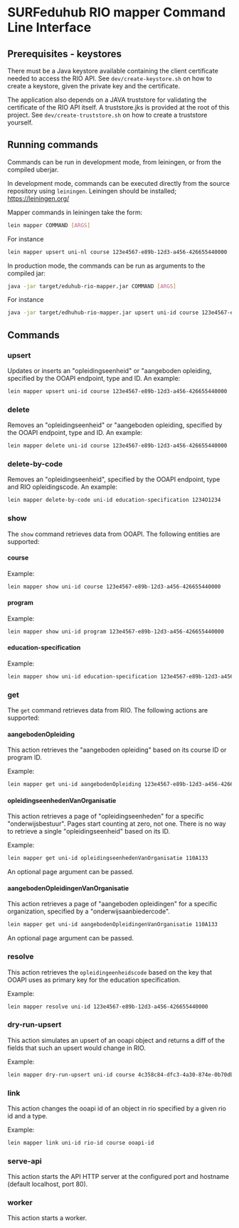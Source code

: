 # SURFeduhub RIO mapper Command Line Interface

## Prerequisites - keystores

There must be a Java keystore available containing the client
certificate needed to access the RIO API.  See
`dev/create-keystore.sh` on how to create a keystore, given the
private key and the certificate. 

The application also depends on a JAVA truststore for validating the
certificate of the RIO API itself.  A truststore.jks is provided at
the root of this project. See `dev/create-truststore.sh` on how
to create a truststore yourself.

## Running commands

Commands can be run in development mode, from leiningen, or from the compiled uberjar.

In development mode, commands can be executed directly from the source repository using `leiningen`.  Leiningen should be installed; https://leiningen.org/

Mapper commands in leiningen take the form:

```sh
lein mapper COMMAND [ARGS]
```

For instance

```sh
lein mapper upsert uni-nl course 123e4567-e89b-12d3-a456-426655440000
```


In production mode, the commands can be run as arguments to the
compiled jar:

```sh
java -jar target/eduhub-rio-mapper.jar COMMAND [ARGS]
````

For instance

```sh
java -jar target/edhuhub-rio-mapper.jar upsert uni-id course 123e4567-e89b-12d3-a456-426655440000
```

## Commands

### upsert

Updates or inserts an "opleidingseenheid" or "aangeboden opleiding,
specified by the OOAPI endpoint, type and ID.  An example:

```sh
lein mapper upsert uni-id course 123e4567-e89b-12d3-a456-426655440000
```

### delete

Removes an "opleidingseenheid" or "aangeboden opleiding, specified by
the OOAPI endpoint, type and ID.  An example:

```sh
lein mapper delete uni-id course 123e4567-e89b-12d3-a456-426655440000
```

### delete-by-code

Removes an "opleidingseenheid", specified by the OOAPI endpoint, type and RIO opleidingscode.  An example:

```sh
lein mapper delete-by-code uni-id education-specification 1234O1234
```

### show

The `show` command retrieves data from OOAPI. The following entities are supported:

#### course

Example:

```sh
lein mapper show uni-id course 123e4567-e89b-12d3-a456-426655440000
```

#### program

Example:

```sh
lein mapper show uni-id program 123e4567-e89b-12d3-a456-426655440000
```

#### education-specification

Example:

```sh
lein mapper show uni-id education-specification 123e4567-e89b-12d3-a456-426655440000
```

### get

The `get` command retrieves data from RIO. The following actions are
supported:

#### aangebodenOpleiding

This action retrieves the "aangeboden opleiding" based on its course
ID or program ID.

Example:

```sh
lein mapper get uni-id aangebodenOpleiding 123e4567-e89b-12d3-a456-426655440000
```

#### opleidingseenhedenVanOrganisatie

This action retrieves a page of "opleidingseenheden" for a specific
"onderwijsbestuur". Pages start counting at zero, not one. There is no
way to retrieve a single "opleidingseenheid" based on its ID.

Example:

```sh
lein mapper get uni-id opleidingseenhedenVanOrganisatie 110A133
```

An optional page argument can be passed.

#### aangebodenOpleidingenVanOrganisatie

This action retrieves a page of "aangeboden opleidingen" for a 
specific organization, specified by a "onderwijsaanbiedercode".

```sh
lein mapper get uni-id aangebodenOpleidingenVanOrganisatie 110A133
```

An optional page argument can be passed.

### resolve

This action retrieves the `opleidingeenheidscode` based on the key that OOAPI uses as primary key for the education specification.

Example:

```sh
lein mapper resolve uni-id 123e4567-e89b-12d3-a456-426655440000
```

### dry-run-upsert

This action simulates an upsert of an ooapi object and returns a diff of the fields that such an upsert would change in RIO.

Example:

```sh
lein mapper dry-run-upsert uni-id course 4c358c84-dfc3-4a30-874e-0b70db15638a
```

### link

This action changes the ooapi id of an object in rio specified by a given rio id and a type.

Example:

```sh
lein mapper link uni-id rio-id course ooapi-id
```

### serve-api

This action starts the API HTTP server at the configured port and
hostname (default localhost, port 80).

### worker

This action starts a worker.
